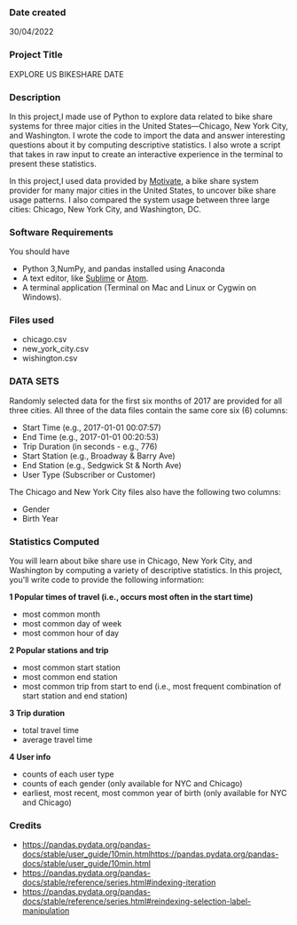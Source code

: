

### Date created
30/04/2022

### Project Title
EXPLORE US BIKESHARE DATE

### Description
In this project,I made use of Python to explore data related to bike share systems for three major cities in the United States—Chicago, New York City, and Washington. I wrote the code to import the data and answer interesting questions about it by computing descriptive statistics. I also wrote a script that takes in raw input to create an interactive experience in the terminal to present these statistics.

In this project,I used data provided by [Motivate](https://www.motivateco.com/), a bike share system provider for many major cities in the United States, to uncover bike share usage patterns. I also compared the system usage between three large cities: Chicago, New York City, and Washington, DC.


### Software Requirements
You should have 
* Python 3,NumPy, and pandas installed using Anaconda
* A text editor, like [Sublime](https://www.sublimetext.com/) or [Atom](https://atom.io/).
* A terminal application (Terminal on Mac and Linux or Cygwin on Windows).


### Files used
* chicago.csv
* new_york_city.csv
* wishington.csv

### DATA SETS
Randomly selected data for the first six months of 2017 are provided for all three cities. All three of the data files contain the same core six (6) columns:

* Start Time (e.g., 2017-01-01 00:07:57)
* End Time (e.g., 2017-01-01 00:20:53)
* Trip Duration (in seconds - e.g., 776)
* Start Station (e.g., Broadway & Barry Ave)
* End Station (e.g., Sedgwick St & North Ave)
* User Type (Subscriber or Customer)

The Chicago and New York City files also have the following two columns:

* Gender
* Birth Year

### Statistics Computed
You will learn about bike share use in Chicago, New York City, and Washington by computing a variety of descriptive statistics. In this project, you'll write code to provide the following information:

**1 Popular times of travel (i.e., occurs most often in the start time)**

* most common month
* most common day of week
* most common hour of day

**2 Popular stations and trip**

* most common start station
* most common end station
* most common trip from start to end (i.e., most frequent combination of start station and end station)

**3 Trip duration**

* total travel time
* average travel time

**4 User info**

* counts of each user type
* counts of each gender (only available for NYC and Chicago)
* earliest, most recent, most common year of birth (only available for NYC and Chicago)

### Credits
* https://pandas.pydata.org/pandas-docs/stable/user_guide/10min.htmlhttps://pandas.pydata.org/pandas-docs/stable/user_guide/10min.html
* https://pandas.pydata.org/pandas-docs/stable/reference/series.html#indexing-iteration
* https://pandas.pydata.org/pandas-docs/stable/reference/series.html#reindexing-selection-label-manipulation

